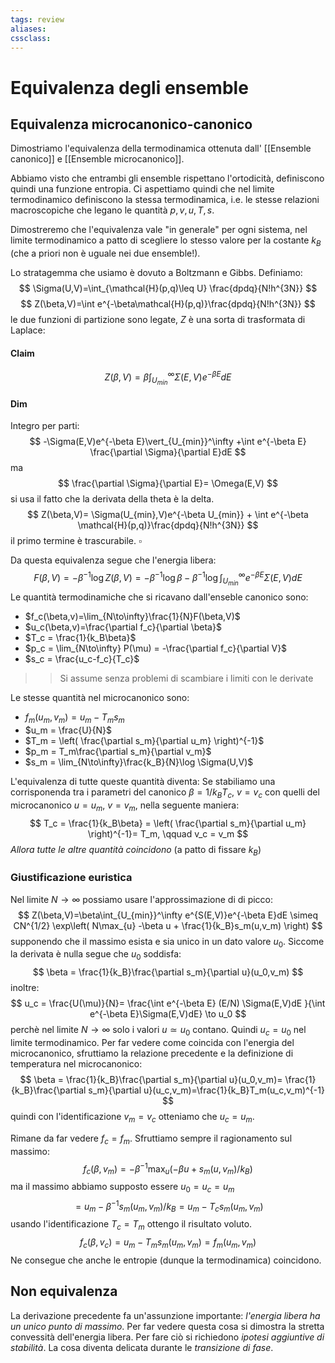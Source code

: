 ```yaml
---
tags: review
aliases:
cssclass:
---
```

 
# Equivalenza degli ensemble
## Equivalenza microcanonico-canonico
Dimostriamo l'equivalenza della termodinamica ottenuta dall' [[Ensemble canonico]] e [[Ensemble microcanonico]].

Abbiamo visto che entrambi gli ensemble rispettano l'ortodicità, definiscono quindi una funzione entropia.  Ci aspettiamo quindi che nel limite termodinamico definiscono la stessa termodinamica, i.e. le stesse relazioni macroscopiche che legano le quantità $p,v,u,T,s$.

Dimostreremo che l'equivalenza vale "in generale" per ogni sistema, nel limite termodinamico a patto di scegliere lo stesso valore per la costante $k_B$ (che a priori non è uguale nei due ensemble!).

Lo stratagemma che usiamo è dovuto a Boltzmann e Gibbs. Definiamo:
$$
\Sigma(U,V)=\int_{\mathcal{H}(p,q)\leq U} \frac{dpdq}{N!h^{3N}}
$$
$$
Z(\beta,V)=\int e^{-\beta\mathcal{H}(p,q)}\frac{dpdq}{N!h^{3N}}
$$
le due funzioni di partizione sono legate, $Z$ è una sorta di trasformata di Laplace:
#### Claim
$$
Z(\beta,V)=\beta\int_{U_{min}}^\infty \Sigma(E,V)e^{-\beta E}dE
$$
#### Dim
Integro per parti:
$$
-\Sigma(E,V)e^{-\beta E}\vert_{U_{min}}^\infty +\int e^{-\beta E} \frac{\partial \Sigma}{\partial E}dE
$$
ma
$$
\frac{\partial \Sigma}{\partial E}= \Omega(E,V)
$$
si usa il fatto che la derivata della theta è la delta. 
$$
Z(\beta,V)= \Sigma(U_{min},V)e^{-\beta U_{min}} + \int e^{-\beta \mathcal{H}(p,q)}\frac{dpdq}{N!h^{3N}}
$$
il primo termine è trascurabile. $\square$

Da questa equivalenza segue che l'energia libera:
$$
F(\beta,V)=-\beta^{-1}\log Z(\beta,V)= -\beta^{-1}\log \beta-\beta^{-1}\log \int_{U_{min}}^\infty e^{-\beta E}\Sigma(E,V)dE
$$
Le quantità termodinamiche che si ricavano dall'enseble canonico sono:

- $f_c(\beta,v)=\lim_{N\to\infty}\frac{1}{N}F(\beta,V)$
- $u_c(\beta,v)=\frac{\partial f_c}{\partial \beta}$
- $T_c = \frac{1}{k_B\beta}$
- $p_c = \lim_{N\to\infty} P(\mu) = -\frac{\partial f_c}{\partial V}$
- $s_c = \frac{u_c-f_c}{T_c}$

>> Si assume senza problemi di scambiare i limiti con le derivate

Le stesse quantità  nel microcanonico sono:
- $f_m(u_m,v_m)=u_m-T_ms_m$
- $u_m = \frac{U}{N}$
- $T_m = \left( \frac{\partial s_m}{\partial u_m} \right)^{-1}$
- $p_m = T_m\frac{\partial s_m}{\partial v_m}$
- $s_m = \lim_{N\to\infty}\frac{k_B}{N}\log \Sigma(U,V)$

L'equivalenza di tutte queste quantità diventa:
Se stabiliamo una corrisponenda tra i parametri del canonico $\beta = 1/k_BT_c$, $v=v_c$ con quelli del microcanonico $u = u_m$, $v=v_m$, nella seguente maniera:
$$
T_c = \frac{1}{k_B\beta} = \left( \frac{\partial s_m}{\partial u_m} \right)^{-1}= T_m, \qquad v_c = v_m
$$
_Allora tutte le altre quantità coincidono_ (a patto di fissare $k_B$)
### Giustificazione euristica
Nel limite $N\to\infty$ possiamo usare l'approssimazione di di picco:
$$
Z(\beta,V)=\beta\int_{U_{min}}^\infty e^{S(E,V)}e^{-\beta E}dE \simeq CN^{1/2} \exp\left( N\max_{u} -\beta u + \frac{1}{k_B}s_m(u,v_m) \right)
$$
 supponendo che il massimo esista e sia unico in un dato valore $u_0$. Siccome la derivata è nulla segue che $u_0$ soddisfa:
$$
\beta = \frac{1}{k_B}\frac{\partial s_m}{\partial u}(u_0,v_m)
$$
inoltre:
$$
u_c = \frac{U(\mu)}{N}= \frac{\int e^{-\beta E} (E/N) \Sigma(E,V)dE }{\int e^{-\beta E}\Sigma(E,V)dE} \to u_0
$$
perchè nel limite $N\to\infty$ solo i valori $u\simeq u_0$ contano. Quindi $u_c = u_0$ nel limite termodinamico. Per far vedere come coincida con l'energia del microcanonico, sfruttiamo la relazione precedente e la definizione di temperatura nel microcanonico:
$$
\beta = \frac{1}{k_B}\frac{\partial s_m}{\partial u}(u_0,v_m)= \frac{1}{k_B}\frac{\partial s_m}{\partial u}(u_c,v_m)=\frac{1}{k_B}T_m(u_c,v_m)^{-1}
$$
quindi con l'identificazione $v_m = v_c$ otteniamo che $u_c = u_m$.

Rimane da far vedere $f_c = f_m$. Sfruttiamo sempre il ragionamento sul massimo:
$$
f_c(\beta,v_m)= -\beta^{-1} \max_{u}\left( -\beta u + s_m(u,v_m)/k_B \right)
$$
ma il massimo abbiamo supposto essere $u_0 = u_c = u_m$
$$
= u_m -\beta^{-1}s_m(u_m,v_m)/k_B = u_m -T_c s_m(u_m,v_m)
$$
usando l'identificazione $T_c = T_m$ ottengo il risultato voluto.
$$
f_c(\beta,v_c)= u_m - T_m s_m(u_m,v_m) = f_m(u_m,v_m)
$$
Ne consegue che anche le entropie (dunque la termodinamica) coincidono.

## Non equivalenza
La derivazione precedente fa un'assunzione importante: _l'energia libera ha un unico punto di massimo_. Per far vedere questa cosa si dimostra la stretta convessità dell'energia libera. Per fare ciò si richiedono _ipotesi aggiuntive di stabilità_. La cosa diventa delicata durante le _transizione di fase_.
